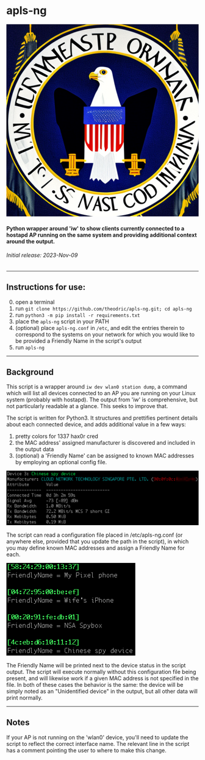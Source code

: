 # apls-ng

![Not The NSA](logo.png)

#### Python wrapper around 'iw' to show clients currently connected to a hostapd AP running on the same system and providing additional context around the output.

###### Initial release: 2023-Nov-09
-------
## Instructions for use:

0. open a terminal
1. run ```git clone https://github.com/theodric/apls-ng.git; cd apls-ng```
2. run ```python3 -m pip install -r requirements.txt```
3. place the ```apls-ng``` script in your PATH
4. (optional) place ```apls-ng.conf``` in ```/etc```, and edit the entries therein to correspond to the systems on your network for which you would like to be provided a Friendly Name in the script's output
5. run ```apls-ng```
-------
## Background
This script is a wrapper around ```iw dev wlan0 station dump```, a command which will list all devices connected to an AP you are running on your Linux system (probably with hostapd). The output from 'iw' is comprehensive, but not particularly readable at a glance. This seeks to improve that.

The script is written for Python3. It structures and prettifies pertinent details about each connected device, and adds additional value in a few ways:
1. pretty colors for 1337 hax0r cred
2. the MAC address' assigned manufacturer is discovered and included in the output data
3. (optional) a 'Friendly Name' can be assigned to known MAC addresses by employing an optional config file.

![example of output](screenshots/apls-ng-ss.png)

The script can read a configuration file placed in /etc/apls-ng.conf (or anywhere else, provided that you update the path in the script), in which you may define known MAC addresses and assign a Friendly Name for each.

![example of output](screenshots/apls-ng-conf-ss.png)

The Friendly Name will be printed next to the device status in the script output. The script will execute normally without this configuration file being present, and will likewise work if a given MAC address is not specified in the file. In both of these cases the behavior is the same: the device will be simply noted as an "Unidentified device" in the output, but all other data will print normally.

-------
## Notes
If your AP is not running on the 'wlan0' device, you'll need to update the script to reflect the correct interface name. The relevant line in the script has a comment pointing the user to where to make this change.
